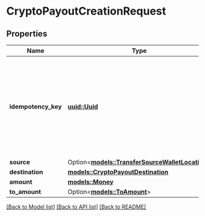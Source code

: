 # CryptoPayoutCreationRequest

## Properties

Name | Type | Description | Notes
------------ | ------------- | ------------- | -------------
**idempotency_key** | [**uuid::Uuid**](uuid::Uuid.md) | Universally unique identifier (UUID v4) idempotency key. This key is utilized to ensure exactly-once execution of mutating requests. | 
**source** | Option<[**models::TransferSourceWalletLocation**](TransferSourceWalletLocation.md)> |  | [optional]
**destination** | [**models::CryptoPayoutDestination**](CryptoPayoutDestination.md) |  | 
**amount** | [**models::Money**](Money.md) |  | 
**to_amount** | Option<[**models::ToAmount**](ToAmount.md)> |  | [optional]

[[Back to Model list]](../README.md#documentation-for-models) [[Back to API list]](../README.md#documentation-for-api-endpoints) [[Back to README]](../README.md)


